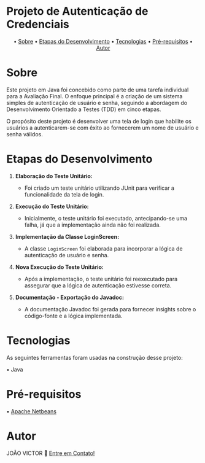 # Projeto de Autenticação de Credenciais
<p align="center"> •
<a href="#sobre">Sobre</a> •
<a href="#etapas-do-desenvolvimento">Etapas do Desenvolvimento</a> •
<a href="#tecnologias">Tecnologias</a> •
<a href="#pré-requisitos">Pré-requisitos</a> •
<a href="#autor">Autor</a>
</p>

# Sobre

Este projeto em Java foi concebido como parte de uma tarefa individual para a Avaliação Final. O enfoque principal é a criação de um sistema simples de autenticação de usuário e senha, seguindo a abordagem do Desenvolvimento Orientado a Testes (TDD) em cinco etapas.

O propósito deste projeto é desenvolver uma tela de login que habilite os usuários a autenticarem-se com êxito ao fornecerem um nome de usuário e senha válidos.

# Etapas do Desenvolvimento

1. **Elaboração do Teste Unitário:**
   - Foi criado um teste unitário utilizando JUnit para verificar a funcionalidade da tela de login.

2. **Execução do Teste Unitário:**
   - Inicialmente, o teste unitário foi executado, antecipando-se uma falha, já que a implementação ainda não foi realizada.

3. **Implementação da Classe LoginScreen:**
   - A classe `LoginScreen` foi elaborada para incorporar a lógica de autenticação de usuário e senha.

4. **Nova Execução do Teste Unitário:**
   - Após a implementação, o teste unitário foi reexecutado para assegurar que a lógica de autenticação estivesse correta.

5. **Documentação - Exportação do Javadoc:**
   - A documentação Javadoc foi gerada para fornecer insights sobre o código-fonte e a lógica implementada.
  
# Tecnologias
<p> As seguintes ferramentas foram usadas na construção desse projeto:</p>
<p>• Java </p>

# Pré-requisitos
<p>• <a href="https://netbeans.apache.org">Apache Netbeans</a></p>

# Autor
<p> JOÃO VICTOR 👋 <a href="https://www.linkedin.com/in/ojoaovictor/"> Entre em Contato!</a> </p>
